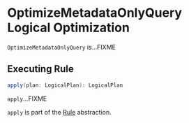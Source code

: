 # OptimizeMetadataOnlyQuery Logical Optimization

`OptimizeMetadataOnlyQuery` is...FIXME

## <span id="apply"> Executing Rule

```scala
apply(plan: LogicalPlan): LogicalPlan
```

`apply`...FIXME

`apply` is part of the [Rule](../spark-sql-catalyst-Rule.md#apply) abstraction.
